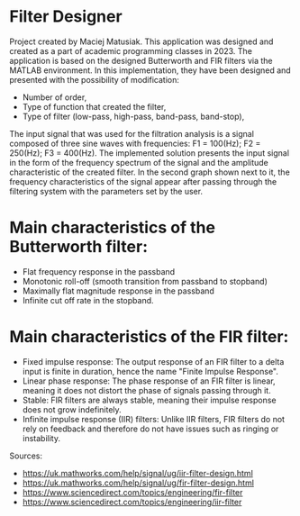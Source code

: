 # Filter Designer
Project created by Maciej Matusiak. This application was designed and created as a part of academic programming classes in 2023. The application is based on the  designed Butterworth and FIR filters via the MATLAB environment. In this implementation, they have been designed and presented with the possibility of modification:
- Number of order,
- Type of function that created the filter,
- Type of filter (low-pass, high-pass, band-pass, band-stop),

The input signal that was used for the filtration analysis is a signal composed of three sine waves with frequencies: F1 = 100(Hz);   F2 = 250(Hz);   F3 = 400(Hz). The implemented solution presents the input signal in the form of the frequency spectrum of the signal and the amplitude characteristic of the created filter. In the second graph shown next to it, the frequency characteristics of the signal appear after passing through the filtering system with the parameters set by the user.

# Main characteristics of the Butterworth filter:
- Flat frequency response in the passband
- Monotonic roll-off (smooth transition from passband to stopband)
- Maximally flat magnitude response in the passband
- Infinite cut off rate in the stopband.
 
# Main characteristics of the FIR filter:
- Fixed impulse response: The output response of an FIR filter to a delta input is finite in duration, hence the name "Finite Impulse Response".
- Linear phase response: The phase response of an FIR filter is linear, meaning it does not distort the phase of signals passing through it.
- Stable: FIR filters are always stable, meaning their impulse response does not grow indefinitely.
- Infinite impulse response (IIR) filters: Unlike IIR filters, FIR filters do not rely on feedback and therefore do not have issues such as ringing or instability.

Sources:
- https://uk.mathworks.com/help/signal/ug/iir-filter-design.html
- https://uk.mathworks.com/help/signal/ug/fir-filter-design.html
- https://www.sciencedirect.com/topics/engineering/fir-filter
- https://www.sciencedirect.com/topics/engineering/iir-filter
